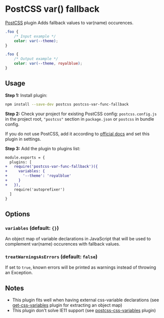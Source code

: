 # PostCSS var() fallback

[PostCSS] plugin Adds fallback values to var(name) occurences.

[PostCSS]: https://github.com/postcss/postcss

```css
.foo {
    /* Input example */
    color: var(--theme);
}
```

```css
.foo {
    /* Output example */
    color: var(--theme, royalblue);
}
```

## Usage

**Step 1:** Install plugin:

```sh
npm install --save-dev postcss postcss-var-func-fallback
```

**Step 2:** Check your project for existing PostCSS config: `postcss.config.js`
in the project root, `"postcss"` section in `package.json`
or `postcss` in bundle config.

If you do not use PostCSS, add it according to [official docs]
and set this plugin in settings.

**Step 3:** Add the plugin to plugins list:

```diff
module.exports = {
  plugins: [
+   require('postcss-var-func-fallback')({
+     variables: {
+       '--theme': 'royalblue'
+     }
+   }),
    require('autoprefixer')
  ]
}
```

## Options

### `variables` (default: `{}`)

An object map of variable declarations in JavaScript that will be used to complement var(name) occurences with fallback values.

### `treatWarningsAsErrors` (default: `false`)

If set to `true`, known errors will be printed as warnings instead of throwing an Exception.

## Notes

- This plugin fits well when having external css-variable declarations (see [get-css-variables](https://github.com/OlofFredriksson/get-css-variables) plugin for extracting an object map)
- This plugin don't solve IE11 support (see [postcss-css-variables](https://github.com/MadLittleMods/postcss-css-variables) plugin)

[official docs]: https://github.com/postcss/postcss#usage
